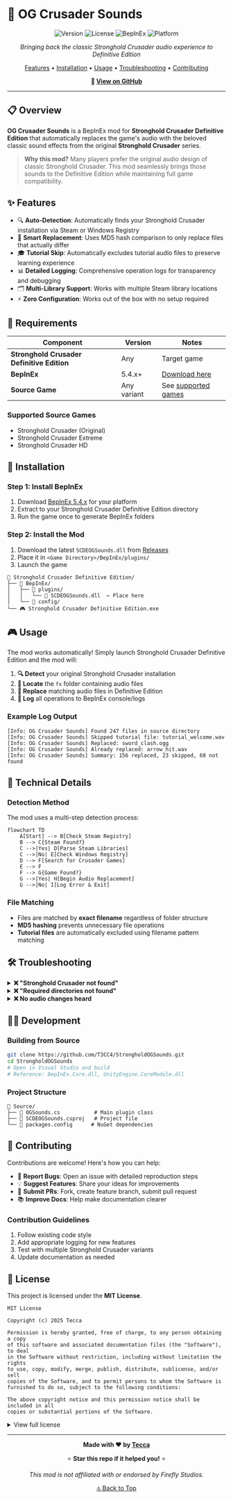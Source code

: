 # 🎵 OG Crusader Sounds

<div align="center">

![Version](https://img.shields.io/badge/version-1.0.0-blue.svg)
![License](https://img.shields.io/badge/license-MIT-green.svg)
![BepInEx](https://img.shields.io/badge/BepInEx-5.4.x-orange.svg)
![Platform](https://img.shields.io/badge/platform-Windows-lightgrey.svg)

*Bringing back the classic Stronghold Crusader audio experience to Definitive Edition*

[Features](#-features) • [Installation](#-installation) • [Usage](#-usage) • [Troubleshooting](#-troubleshooting) • [Contributing](#-contributing)

**🔗 [View on GitHub](https://github.com/T3CC4/StrongholdOGSounds)**

</div>

---

## 📋 Overview

**OG Crusader Sounds** is a BepInEx mod for **Stronghold Crusader Definitive Edition** that automatically replaces the game's audio with the beloved classic sound effects from the original **Stronghold Crusader** series.

> **Why this mod?** Many players prefer the original audio design of classic Stronghold Crusader. This mod seamlessly brings those sounds to the Definitive Edition while maintaining full game compatibility.

## ✨ Features

- 🔍 **Auto-Detection**: Automatically finds your Stronghold Crusader installation via Steam or Windows Registry
- 🧠 **Smart Replacement**: Uses MD5 hash comparison to only replace files that actually differ
- 🎓 **Tutorial Skip**: Automatically excludes tutorial audio files to preserve learning experience
- 📊 **Detailed Logging**: Comprehensive operation logs for transparency and debugging
- 🗂️ **Multi-Library Support**: Works with multiple Steam library locations
- ⚡ **Zero Configuration**: Works out of the box with no setup required

## 🎯 Requirements

| Component | Version | Notes |
|-----------|---------|-------|
| **Stronghold Crusader Definitive Edition** | Any | Target game |
| **BepInEx** | 5.4.x+ | [Download here](https://github.com/BepInEx/BepInEx/releases) |
| **Source Game** | Any variant | See [supported games](#supported-source-games) |

### Supported Source Games
- Stronghold Crusader (Original)
- Stronghold Crusader Extreme
- Stronghold Crusader HD

## 🚀 Installation

### Step 1: Install BepInEx
1. Download [BepInEx 5.4.x](https://github.com/BepInEx/BepInEx/releases) for your platform
2. Extract to your Stronghold Crusader Definitive Edition directory
3. Run the game once to generate BepInEx folders

### Step 2: Install the Mod
1. Download the latest `SCDEOGSounds.dll` from [Releases](https://github.com/T3CC4/StrongholdOGSounds/releases)
2. Place it in `<Game Directory>/BepInEx/plugins/`
3. Launch the game

```
📁 Stronghold Crusader Definitive Edition/
├── 📁 BepInEx/
│   ├── 📁 plugins/
│   │   └── 📄 SCDEOGSounds.dll  ← Place here
│   └── 📁 config/
└── 🎮 Stronghold Crusader Definitive Edition.exe
```

## 🎮 Usage

The mod works automatically! Simply launch Stronghold Crusader Definitive Edition and the mod will:

1. **🔍 Detect** your original Stronghold Crusader installation
2. **📁 Locate** the `fx` folder containing audio files
3. **🔄 Replace** matching audio files in Definitive Edition
4. **📝 Log** all operations to BepInEx console/logs

### Example Log Output
```
[Info: OG Crusader Sounds] Found 247 files in source directory
[Info: OG Crusader Sounds] Skipped tutorial file: tutorial_welcome.wav
[Info: OG Crusader Sounds] Replaced: sword_clash.ogg
[Info: OG Crusader Sounds] Already replaced: arrow_hit.wav
[Info: OG Crusader Sounds] Summary: 156 replaced, 23 skipped, 68 not found
```

## 🔧 Technical Details

### Detection Method
The mod uses a multi-step detection process:

```mermaid
flowchart TD
    A[Start] --> B[Check Steam Registry]
    B --> C{Steam Found?}
    C -->|Yes| D[Parse Steam Libraries]
    C -->|No| E[Check Windows Registry]
    D --> F[Search for Crusader Games]
    E --> F
    F --> G{Game Found?}
    G -->|Yes| H[Begin Audio Replacement]
    G -->|No| I[Log Error & Exit]
```

### File Matching
- Files are matched by **exact filename** regardless of folder structure
- **MD5 hashing** prevents unnecessary file operations
- **Tutorial files** are automatically excluded using filename pattern matching

## 🛠️ Troubleshooting

<details>
<summary><strong>❌ "Stronghold Crusader not found"</strong></summary>

**Possible Causes:**
- Original Stronghold Crusader is not installed
- Game is installed in non-standard location
- Registry entries are missing

**Solutions:**
- Ensure you have Stronghold Crusader/Extreme installed
- Try reinstalling the original game
- Check if the game appears in Steam library
</details>

<details>
<summary><strong>❌ "Required directories not found"</strong></summary>

**Possible Causes:**
- Missing `fx` folder in original game
- Permissions issues
- Corrupted installation

**Solutions:**
- Verify integrity of original game files
- Check folder permissions
- Reinstall original Stronghold Crusader
</details>

<details>
<summary><strong>❌ No audio changes heard</strong></summary>

**Possible Causes:**
- Files are identical (already replaced)
- Audio caching by game engine
- Mod not loading properly

**Solutions:**
- Check BepInEx logs for mod loading confirmation
- Restart the game completely
- Verify mod is in correct `plugins` folder
</details>

## 👨‍💻 Development

### Building from Source

```bash
git clone https://github.com/T3CC4/StrongholdOGSounds.git
cd StrongholdOGSounds
# Open in Visual Studio and build
# Reference: BepInEx.Core.dll, UnityEngine.CoreModule.dll
```

### Project Structure
```
📁 Source/
├── 📄 OGSounds.cs           # Main plugin class
├── 📄 SCDEOGSounds.csproj   # Project file
└── 📄 packages.config      # NuGet dependencies
```

## 🤝 Contributing

Contributions are welcome! Here's how you can help:

- 🐛 **Report Bugs**: Open an issue with detailed reproduction steps
- 💡 **Suggest Features**: Share your ideas for improvements
- 🔧 **Submit PRs**: Fork, create feature branch, submit pull request
- 📚 **Improve Docs**: Help make documentation clearer

### Contribution Guidelines
1. Follow existing code style
2. Add appropriate logging for new features
3. Test with multiple Stronghold Crusader variants
4. Update documentation as needed

## 📄 License

This project is licensed under the **MIT License**.

```
MIT License

Copyright (c) 2025 Tecca

Permission is hereby granted, free of charge, to any person obtaining a copy
of this software and associated documentation files (the "Software"), to deal
in the Software without restriction, including without limitation the rights
to use, copy, modify, merge, publish, distribute, sublicense, and/or sell
copies of the Software, and to permit persons to whom the Software is
furnished to do so, subject to the following conditions:

The above copyright notice and this permission notice shall be included in all
copies or substantial portions of the Software.
```

<details>
<summary>View full license</summary>

THE SOFTWARE IS PROVIDED "AS IS", WITHOUT WARRANTY OF ANY KIND, EXPRESS OR
IMPLIED, INCLUDING BUT NOT LIMITED TO THE WARRANTIES OF MERCHANTABILITY,
FITNESS FOR A PARTICULAR PURPOSE AND NONINFRINGEMENT. IN NO EVENT SHALL THE
AUTHORS OR COPYRIGHT HOLDERS BE LIABLE FOR ANY CLAIM, DAMAGES OR OTHER
LIABILITY, WHETHER IN AN ACTION OF CONTRACT, TORT OR OTHERWISE, ARISING FROM,
OUT OF OR IN CONNECTION WITH THE SOFTWARE OR THE USE OR OTHER DEALINGS IN THE
SOFTWARE.
</details>

---

<div align="center">

**Made with ❤️ by [Tecca](https://github.com/T3CC4)**

⭐ **Star this repo if it helped you!** ⭐

*This mod is not affiliated with or endorsed by Firefly Studios.*

[🔝 Back to Top](#-og-crusader-sounds)

</div>
